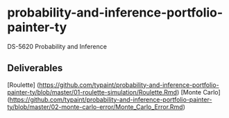 # probability-and-inference-portfolio-painter-ty
DS-5620 Probability and Inference

## Deliverables
[Roulette] (https://github.com/typaint/probability-and-inference-portfolio-painter-ty/blob/master/01-roulette-simulation/Roulette.Rmd)
[Monte Carlo] (https://github.com/typaint/probability-and-inference-portfolio-painter-ty/blob/master/02-monte-carlo-error/Monte_Carlo_Error.Rmd)

